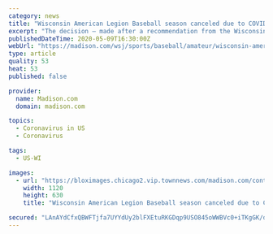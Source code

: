 ```yaml
---
category: news
title: "Wisconsin American Legion Baseball season canceled due to COVID-19 pandemic"
excerpt: "The decision — made after a recommendation from the Wisconsin American Legion Baseball Association Board of Directors earlier this week — marks the first time since 1927 that American Legion"
publishedDateTime: 2020-05-09T16:30:00Z
webUrl: "https://madison.com/wsj/sports/baseball/amateur/wisconsin-american-legion-baseball-season-canceled-due-to-covid-19-pandemic/article_db0cfdbb-37e9-50ed-ae2c-e61058a80f6c.html"
type: article
quality: 53
heat: 53
published: false

provider:
  name: Madison.com
  domain: madison.com

topics:
  - Coronavirus in US
  - Coronavirus

tags:
  - US-WI

images:
  - url: "https://bloximages.chicago2.vip.townnews.com/madison.com/content/tncms/assets/v3/editorial/d/b0/db0cfdbb-37e9-50ed-ae2c-e61058a80f6c/5eb6dbf26c67d.preview.jpg?crop=1152%2C648%2C0%2C155&resize=1120%2C630&order=crop%2Cresize"
    width: 1120
    height: 630
    title: "Wisconsin American Legion Baseball season canceled due to COVID-19 pandemic"

secured: "LAnAYdCfxQBWFTjfa7UYYdUy2blFXEtuRKGDqp9USO845oWWBVc0+iTKgGK/dGAmN4mYK/Nj6yo9lSiaYdzR1Ymcb0oSD7/mi0Rt6SZ4aPj7TQ7RGerTrvh1Dzl54ZxlLkzE0yWrA1RHPytVH7PSQhsuynjrWUaURFGtTUQvDQxdF4jW+KkX7e7HqxW+t9EN0mP/2WGpBq4QToiH1v3dmZq5Ca+TF+zYo17k510akHwGxbEb4cU4USRfQvGSkaGhGNdyzQjy2nnstsDkXMnxzEGVaYIYtmzDf+3lrH75aH65RUJeA4eUqIPdfK6groKy;Vwed2QE5CCXeFYbc6y1Hrg=="
---
```


